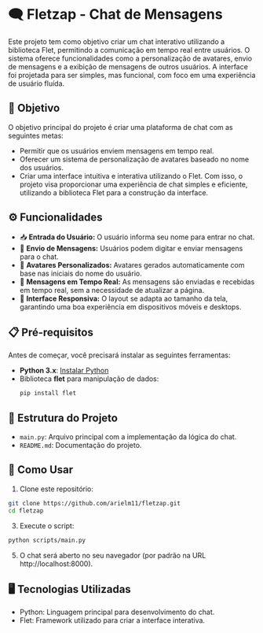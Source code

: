 # 🗨️ Fletzap - Chat de Mensagens
Este projeto tem como objetivo criar um chat interativo utilizando a biblioteca Flet, permitindo a comunicação em tempo real entre usuários. O sistema oferece funcionalidades como a personalização de avatares, envio de mensagens e a exibição de mensagens de outros usuários. A interface foi projetada para ser simples, mas funcional, com foco em uma experiência de usuário fluída.

## 🎯 Objetivo
O objetivo principal do projeto é criar uma plataforma de chat com as seguintes metas:
- Permitir que os usuários enviem mensagens em tempo real.
- Oferecer um sistema de personalização de avatares baseado no nome dos usuários.
- Criar uma interface intuitiva e interativa utilizando o Flet.
Com isso, o projeto visa proporcionar uma experiência de chat simples e eficiente, utilizando a biblioteca Flet para a construção da interface.

## ⚙️ Funcionalidades
- 📥 **Entrada do Usuário:** O usuário informa seu nome para entrar no chat.
- 💬 **Envio de Mensagens:** Usuários podem digitar e enviar mensagens para o chat.
- 👤 **Avatares Personalizados:** Avatares gerados automaticamente com base nas iniciais do nome do usuário.
- 🔄 **Mensagens em Tempo Real:** As mensagens são enviadas e recebidas em tempo real, sem a necessidade de atualizar a página.
- 📱 **Interface Responsiva:** O layout se adapta ao tamanho da tela, garantindo uma boa experiência em dispositivos móveis e desktops.

## 📋 Pré-requisitos
Antes de começar, você precisará instalar as seguintes ferramentas:
- **Python 3.x**: [Instalar Python](https://www.python.org/)
- Biblioteca **flet** para manipulação de dados:
  ```bash
  pip install flet
  ```

## 📁 Estrutura do Projeto
- `main.py`: Arquivo principal com a implementação da lógica do chat.
- `README.md`: Documentação do projeto.

## 🔧 Como Usar
1. Clone este repositório:
  ```bash
  git clone https://github.com/arielm11/fletzap.git
  cd fletzap
  ```
3. Execute o script:
  ```bash
  python scripts/main.py
  ```
5. O chat será aberto no seu navegador (por padrão na URL http://localhost:8000).

## 🖥️ Tecnologias Utilizadas
- Python: Linguagem principal para desenvolvimento do chat.
- Flet: Framework utilizado para criar a interface interativa.